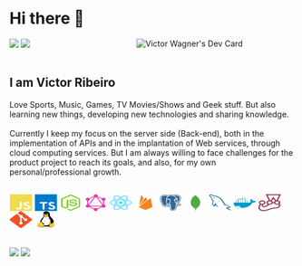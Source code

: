# Hi there 👋

<div align="left">
  <a href="mailto:hyukodev@gmail.com"><img src="https://img.shields.io/badge/-Email-%23333?style=for-the-badge&logo=gmail&logoColor=white" target="_blank"></a>
  <a href="https://www.linkedin.com/in/victor-wagner" target="_blank"><img src="https://img.shields.io/badge/-LinkedIn-%230077B5?style=for-the-badge&logo=linkedin&logoColor=white" target="_blank"></a>
  <a href="https://app.daily.dev/hyuko21" target="_blank">
    <img
      src="https://api.daily.dev/devcards/751c187f7099487e922a6e5d956e803d.png?r=npj"
      width="280"
      align="right"
      alt="Victor Wagner's Dev Card"
    />
  </a>
</div>

<br/>

## I am Victor Ribeiro

<div>
  <p>
   Love Sports, Music, Games, TV Movies/Shows and Geek stuff. But also learning new things, developing new technologies and sharing knowledge.<br/><br/>Currently I keep my focus on the server side (Back-end), both in the implementation of APIs and in the implantation of Web services, through cloud computing services. But I am always willing to face challenges for the product project to reach its goals, and also, for my own personal/professional growth.
  </p>
  <div style="display: inline_block"><br>
    <img align="center" height="30" width="40" src="https://raw.githubusercontent.com/devicons/devicon/master/icons/javascript/javascript-plain.svg"/>
    <img align="center" height="30" width="40" src="https://raw.githubusercontent.com/devicons/devicon/master/icons/typescript/typescript-plain.svg"/>
    <img align="center" height="30" width="40" src="https://raw.githubusercontent.com/devicons/devicon/master/icons/nodejs/nodejs-original.svg"/>
    <img align="center" height="30" width="40" src="https://raw.githubusercontent.com/devicons/devicon/master/icons/graphql/graphql-plain.svg"/>
    <img align="center" height="30" width="40" src="https://raw.githubusercontent.com/devicons/devicon/master/icons/react/react-original.svg"/>
    <img align="center" height="30" width="40" src="https://raw.githubusercontent.com/devicons/devicon/master/icons/firebase/firebase-plain.svg"/>
    <img align="center" height="30" width="40" src="https://raw.githubusercontent.com/devicons/devicon/master/icons/postgresql/postgresql-plain.svg"/>
    <img align="center" height="30" width="40" src="https://raw.githubusercontent.com/devicons/devicon/master/icons/mongodb/mongodb-plain.svg"/>
    <img align="center" height="30" width="40" src="https://raw.githubusercontent.com/devicons/devicon/master/icons/mysql/mysql-plain.svg"/>
    <img align="center" height="30" width="40" src="https://raw.githubusercontent.com/devicons/devicon/master/icons/docker/docker-plain.svg"/>
    <img align="center" height="30" width="40" src="https://raw.githubusercontent.com/devicons/devicon/master/icons/jest/jest-plain.svg"/>
    <img align="center" height="30" width="40" src="https://raw.githubusercontent.com/devicons/devicon/master/icons/git/git-plain.svg"/>
    <img align="center" height="30" width="40" src="https://raw.githubusercontent.com/devicons/devicon/master/icons/linux/linux-original.svg"/>
  </div>
  <br/><br/>
  <div>
    <a>
      <img height="180em" src="https://github-readme-stats.vercel.app/api?username=hyuko21&show_icons=true&theme=dracula&include_all_commits=true&count_private=true"/>
      <img height="180em" src="https://github-readme-stats.vercel.app/api/top-langs/?username=hyuko21&layout=compact&langs_count=7&theme=dracula"/>
    </a>
  </div>
</div>
